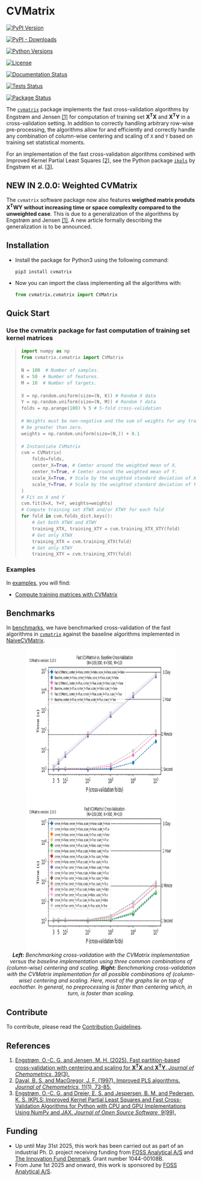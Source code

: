 # CVMatrix

[![PyPI Version](https://img.shields.io/pypi/v/cvmatrix.svg)](https://pypi.python.org/pypi/cvmatrix/)

[![PyPI - Downloads](https://img.shields.io/pypi/dm/cvmatrix)](https://pypi.python.org/pypi/cvmatrix/)

[![Python Versions](https://img.shields.io/pypi/pyversions/cvmatrix.svg)](https://pypi.python.org/pypi/cvmatrix/)

[![License](https://img.shields.io/pypi/l/cvmatrix.svg)](https://pypi.python.org/pypi/cvmatrix/)

[![Documentation Status](https://readthedocs.org/projects/cvmatrix/badge/?version=latest)](https://cvmatrix.readthedocs.io/en/latest/?badge=latest)

[![Tests Status](https://github.com/Sm00thix/CVMatrix/actions/workflows/test_workflow.yml/badge.svg)](https://github.com/Sm00thix/CVMatrix/actions/workflows/test_workflow.yml)

[![Package Status](https://github.com/Sm00thix/CVMatrix/actions/workflows/package_workflow.yml/badge.svg)](https://github.com/Sm00thix/CVMatrix/actions/workflows/package_workflow.yml)

The [`cvmatrix`](https://pypi.org/project/cvmatrix/) package implements the fast cross-validation algorithms by Engstrøm and Jensen [[1]](#references) for computation of training set $\mathbf{X}^{\mathbf{T}}\mathbf{X}$ and $\mathbf{X}^{\mathbf{T}}\mathbf{Y}$ in a cross-validation setting. In addition to correctly handling arbitrary row-wise pre-processing, the algorithms allow for and efficiently and correctly handle any combination of column-wise centering and scaling of `X` and `Y` based on training set statistical moments.

For an implementation of the fast cross-validation algorithms combined with Improved Kernel Partial Least Squares [[2]](#references), see the Python package [`ikpls`](https://pypi.org/project/ikpls/) by Engstrøm et al. [[3]](#references).

## NEW IN 2.0.0: Weighted CVMatrix
The `cvmatrix` software package now also features **weigthed matrix produts** $\mathbf{X}^{\mathbf{T}}\mathbf{W}\mathbf{Y}$ **without increasing time or space complexity compared to the unweighted case**. This is due to a generalization of the algorithms by Engstrøm and Jensen [[1]](#references). A new article formally describing the generalization is to be announced.

## Installation

- Install the package for Python3 using the following command:
    ```shell
    pip3 install cvmatrix
    ```

- Now you can import the class implementing all the algorithms with:
    ```python
    from cvmatrix.cvmatrix import CVMatrix
    ```

## Quick Start

### Use the cvmatrix package for fast computation of training set kernel matrices

> ```python
> import numpy as np
> from cvmatrix.cvmatrix import CVMatrix
>
> N = 100  # Number of samples.
> K = 50  # Number of features.
> M = 10  # Number of targets.
>
> X = np.random.uniform(size=(N, K)) # Random X data
> Y = np.random.uniform(size=(N, M)) # Random Y data
> folds = np.arange(100) % 5 # 5-fold cross-validation
>
> # Weights must be non-negative and the sum of weights for any training partition must
> # be greater than zero.
> weights = np.random.uniform(size=(N,)) + 0.1
>
> # Instantiate CVMatrix
> cvm = CVMatrix(
>     folds=folds,
>     center_X=True, # Cemter around the weighted mean of X.
>     center_Y=True, # Cemter around the weighted mean of Y.
>     scale_X=True, # Scale by the weighted standard deviation of X.
>     scale_Y=True, # Scale by the weighted standard deviation of Y.
> )
> # Fit on X and Y
> cvm.fit(X=X, Y=Y, weights=weights)
> # Compute training set XTWX and/or XTWY for each fold
> for fold in cvm.folds_dict.keys():
>     # Get both XTWX and XTWY
>     training_XTX, training_XTY = cvm.training_XTX_XTY(fold)
>     # Get only XTWX
>     training_XTX = cvm.training_XTX(fold)
>     # Get only XTWY
>     training_XTY = cvm.training_XTY(fold)

### Examples
In [examples](https://github.com/Sm00thix/CVMatrix/tree/main/examples), you will find:

- [Compute training matrices with CVMatrix](https://github.com/Sm00thix/CVMatrix/tree/main/examples/training_matrices.py)

## Benchmarks

In [benchmarks](https://github.com/Sm00thix/CVMatrix/tree/main/benchmarks), we have benchmarked cross-validation of the fast algorithms in [`cvmatrix`](https://pypi.org/project/cvmatrix/) against the baseline algorithms implemented in [NaiveCVMatrix](https://github.com/Sm00thix/CVMatrix/tree/main/tests/naive_cvmatrix.py).

<p align=center>
   <img src="https://github.com/Sm00thix/CVMatrix/blob/main/benchmarks/benchmark_cvmatrix_vs_naive.png" width="400" height="400" /> <img src="https://github.com/Sm00thix/CVMatrix/blob/main/benchmarks/benchmark_cvmatrix.png" width="400" height="400"/>
   <br>
   <em> <strong>Left:</strong> Benchmarking cross-validation with the CVMatrix implementation versus the baseline implementation using three common combinations of (column-wise) centering and scaling. <strong>Right:</strong> Benchmarking cross-validation with the CVMatrix implementation for all possible combinations of (column-wise) centering and scaling. Here, most of the graphs lie on top of eachother. In general, no preprocessing is faster than centering which, in turn, is faster than scaling. </em>
</p>

## Contribute

To contribute, please read the [Contribution
Guidelines](https://github.com/Sm00thix/CVMatrix/blob/main/CONTRIBUTING.md).

## References

1. [Engstrøm, O.-C. G. and Jensen, M. H. (2025). Fast partition-based cross-validation with centering and scaling for $\mathbf{X}^\mathbf{T}\mathbf{X}$ and $\mathbf{X}^\mathbf{T}\mathbf{Y}$. *Journal of Chemometrics*, 39(3).](https://doi.org/10.1002/cem.70008)
2. [Dayal, B. S. and MacGregor, J. F. (1997). Improved PLS algorithms. *Journal of Chemometrics*, 11(1), 73-85.](https://doi.org/10.1002/(SICI)1099-128X(199701)11:1%3C73::AID-CEM435%3E3.0.CO;2-%23?)
3. [Engstrøm, O.-C. G. and Dreier, E. S. and Jespersen, B. M. and Pedersen, K. S. IKPLS: Improved Kernel Partial Least Squares and Fast Cross-Validation Algorithms for Python with CPU and GPU Implementations Using NumPy and JAX. *Journal of Open Source Software*, 9(99).](https://doi.org/10.21105/joss.06533)

## Funding
- Up until May 31st 2025, this work has been carried out as part of an industrial Ph. D. project receiving funding from [FOSS Analytical A/S](https://www.fossanalytics.com/) and [The Innovation Fund Denmark](https://innovationsfonden.dk/en). Grant number 1044-00108B.
- From June 1st 2025 and onward, this work is sponsored by [FOSS Analytical A/S](https://www.fossanalytics.com/).